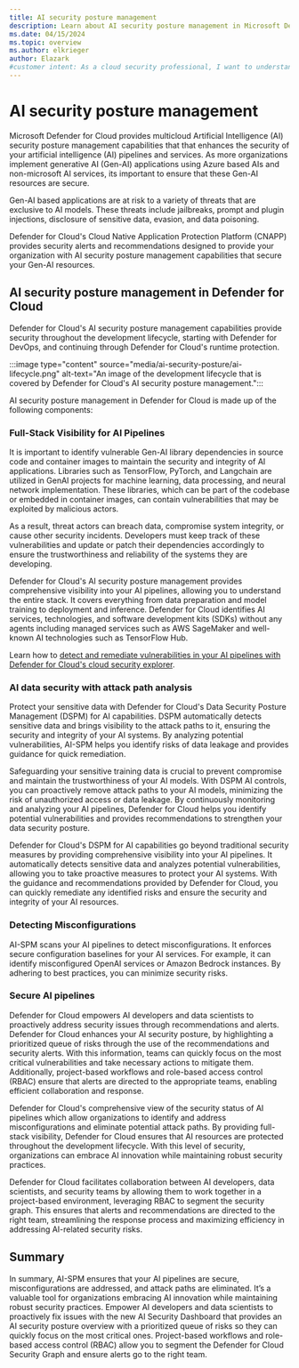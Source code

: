 ```yaml
---
title: AI security posture management
description: Learn about AI security posture management in Microsoft Defender for Cloud and how it protects your resources from AI threats.
ms.date: 04/15/2024
ms.topic: overview
ms.author: elkrieger
author: Elazark
#customer intent: As a cloud security professional, I want to understand how to secure my Gen-AI resources using Defender for Cloud's AI security posture management capabilities.
---
```


# AI security posture management

Microsoft Defender for Cloud provides multicloud Artificial Intelligence (AI) security posture management capabilities that that enhances the security of your artificial intelligence (AI) pipelines and services. As more organizations implement generative AI (Gen-AI) applications using Azure based AIs and non-microsoft AI services, its important to ensure that these Gen-AI resources are secure.

Gen-AI based applications are at risk to a variety of threats that are exclusive to AI models. These threats include jailbreaks, prompt and plugin injections, disclosure of sensitive data, evasion, and data poisoning.

Defender for Cloud's Cloud Native Application Protection Platform (CNAPP) provides security alerts and recommendations designed to provide your organization with AI security posture management capabilities that secure your Gen-AI resources.

## AI security posture management in Defender for Cloud

Defender for Cloud's AI security posture management capabilities provide security throughout the development lifecycle, starting with Defender for DevOps, and continuing through Defender for Cloud's runtime protection.

:::image type="content" source="media/ai-security-posture/ai-lifecycle.png" alt-text="An image of the development lifecycle that is covered by Defender for Cloud's AI security posture management.":::

AI security posture management in Defender for Cloud is made up of the following components:

### Full-Stack Visibility for AI Pipelines

It is important to identify vulnerable Gen-AI library dependencies in source code and container images to maintain the security and integrity of AI applications. Libraries such as TensorFlow, PyTorch, and Langchain are utilized in GenAI projects for  machine learning, data processing, and neural network implementation. These libraries, which can be part of the codebase or embedded in container images, can contain vulnerabilities that may be exploited by malicious actors. 

As a result, threat actors can breach data, compromise system integrity, or cause other security incidents. Developers must keep track of these vulnerabilities and update or patch their dependencies accordingly to ensure the trustworthiness and reliability of the systems they are developing.

Defender for Cloud's AI security posture management provides comprehensive visibility into your AI pipelines, allowing you to understand the entire stack. It covers everything from data preparation and model training to deployment and inference. Defender for Cloud identifies AI services, technologies, and software development kits (SDKs) without any agents including managed services such as AWS SageMaker and well-known AI technologies such as TensorFlow Hub.

Learn how to [detect and remediate vulnerabilities in your AI pipelines with Defender for Cloud's cloud security explorer](identify-ai-vulnerable-code.md).

### AI data security with attack path analysis

Protect your sensitive data with Defender for Cloud's Data Security Posture Management (DSPM) for AI capabilities. DSPM automatically detects sensitive data and brings visibility to the attack paths to it, ensuring the security and integrity of your AI systems. By analyzing potential vulnerabilities, AI-SPM helps you identify risks of data leakage and provides guidance for quick remediation.

Safeguarding your sensitive training data is crucial to prevent compromise and maintain the trustworthiness of your AI models. With DSPM AI controls, you can proactively remove attack paths to your AI models, minimizing the risk of unauthorized access or data leakage. By continuously monitoring and analyzing your AI pipelines, Defender for Cloud helps you identify potential vulnerabilities and provides recommendations to strengthen your data security posture.

Defender for Cloud's DSPM for AI capabilities go beyond traditional security measures by providing comprehensive visibility into your AI pipelines. It automatically detects sensitive data and analyzes potential vulnerabilities, allowing you to take proactive measures to protect your AI systems. With the guidance and recommendations provided by Defender for Cloud, you can quickly remediate any identified risks and ensure the security and integrity of your AI resources.

### Detecting Misconfigurations

AI-SPM scans your AI pipelines to detect misconfigurations. It enforces secure configuration baselines for your AI services.
For example, it can identify misconfigured OpenAI services or Amazon Bedrock instances. By adhering to best practices, you can minimize security risks.

### Secure AI pipelines

Defender for Cloud empowers AI developers and data scientists to proactively address security issues through recommendations and alerts. Defender for Cloud enhances your AI security posture, by highlighting a prioritized queue of risks through the use of the recommendations and security alerts. With this information, teams can quickly focus on the most critical vulnerabilities and take necessary actions to mitigate them. Additionally, project-based workflows and role-based access control (RBAC) ensure that alerts are directed to the appropriate teams, enabling efficient collaboration and response.

Defender for Cloud's comprehensive view of the security status of AI pipelines which allow organizations to identify and address misconfigurations and eliminate potential attack paths. By providing full-stack visibility, Defender for Cloud ensures that AI resources are protected throughout the development lifecycle. With this level of security, organizations can embrace AI innovation while maintaining robust security practices.

Defender for Cloud facilitates collaboration between AI developers, data scientists, and security teams by allowing them to work together in a project-based environment, leveraging RBAC to segment the security graph. This ensures that alerts and recommendations are directed to the right team, streamlining the response process and maximizing efficiency in addressing AI-related security risks.


## Summary

In summary, AI-SPM ensures that your AI pipelines are secure, misconfigurations are addressed, and attack paths are eliminated. It’s a valuable tool for organizations embracing AI innovation while maintaining robust security practices.
Empower AI developers and data scientists to proactively fix issues with the new AI Security Dashboard that provides an AI security posture overview with a prioritized queue of risks so they can quickly focus on the most critical ones. Project-based workflows and role-based access control (RBAC) allow you to segment the Defender for Cloud Security Graph and ensure alerts go to the right team.


